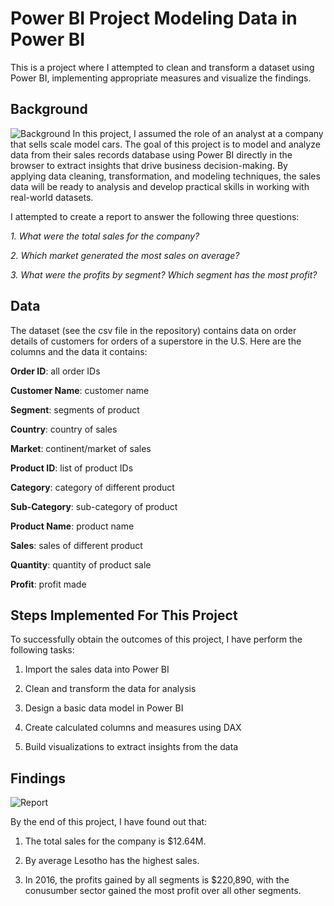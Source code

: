 # Power BI Project Modeling Data in Power BI
This is a project where I attempted to clean and transform a dataset using Power BI, implementing appropriate measures and visualize the findings.

## Background
![Background](https://github.com/user-attachments/assets/3946f794-2dfa-4107-824e-d4e78bcb46a6)
In this project, I assumed the role of an analyst at a company that sells scale model cars. The goal of this project is to model and analyze data from their sales records database using Power BI directly in the browser to extract insights that drive business decision-making. By applying data cleaning, transformation, and modeling techniques, the sales data will be ready to analysis and develop practical skills in working with real-world datasets.

I attempted to create a report to answer the following three questions:

*1. What were the total sales for the company?*

*2. Which market generated the most sales on average?*

*3. What were the profits by segment? Which segment has the most profit?*

## Data
The dataset (see the csv file in the repository) contains data on order details of customers for orders of a superstore in the U.S. Here are the columns and the data it contains:

**Order ID**: all order IDs

**Customer Name**: customer name

**Segment**: segments of product

**Country**: country of sales

**Market**: continent/market of sales

**Product ID**: list of product IDs

**Category**: category of different product

**Sub-Category**: sub-category of product

**Product Name**: product name

**Sales**: sales of different product

**Quantity**: quantity of product sale

**Profit**: profit made

## Steps Implemented For This Project
To successfully obtain the outcomes of this project, I have perform the following tasks:

1. Import the sales data into Power BI

2. Clean and transform the data for analysis

3. Design a basic data model in Power BI

4. Create calculated columns and measures using DAX

5. Build visualizations to extract insights from the data

## Findings
![Report](https://github.com/user-attachments/assets/2cbd2493-06e2-44a7-bd6b-cb7f56081bd9)

By the end of this project, I have found out that:

1. The total sales for the company is $12.64M.

2. By average Lesotho has the highest sales.

3. In 2016, the profits gained by all segments is $220,890, with the conusumber sector gained the most profit over all other segments.
